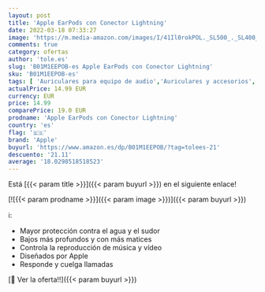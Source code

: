 ```yaml
---
layout: post
title: 'Apple EarPods con Conector Lightning'
date: 2022-03-18 07:33:27
image: 'https://m.media-amazon.com/images/I/41Il0rokPOL._SL500_._SL400_.jpg'
comments: true
category: ofertas
author: 'tole.es'
slug: 'B01M1EEPOB-es Apple EarPods con Conector Lightning'
sku: 'B01M1EEPOB-es'
tags: [ 'Auriculares para equipo de audio','Auriculares y accesorios','Electrónica','apple', ]
actualPrice: 14.99 EUR
currency: EUR
price: 14.99
comparePrice: 19.0 EUR
prodname: 'Apple EarPods con Conector Lightning'
country: 'es'
flag: '🇪🇸'
brand: 'Apple'
buyurl: 'https://www.amazon.es/dp/B01M1EEPOB/?tag=tolees-21'
descuento: '21.11'
average: '18.0298518518523'
---
```


Está [{{< param title >}}]({{< param buyurl >}}) en el siguiente enlace!

[![{{< param prodname >}}]({{< param image >}})]({{< param buyurl >}})

ℹ️:

- Mayor protección contra el agua y el sudor
- Bajos más profundos y con más matices
- Controla la reproducción de música y vídeo
- Diseñados por Apple
- Responde y cuelga llamadas

[🛒 Ver la oferta!!]({{< param buyurl >}})
